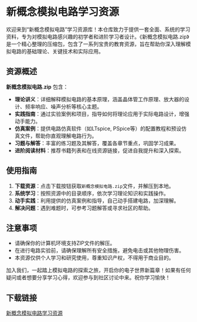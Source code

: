 # 新概念模拟电路学习资源

欢迎来到“新概念模拟电路”学习资源库！本仓库致力于提供一套全面、系统的学习资料，专为对模拟电路感兴趣的初学者和进阶学习者设计。《新概念模拟电路.zip》是一个精心整理的压缩包，包含了一系列宝贵的教育资源，旨在帮助你深入理解模拟电路的基础理论、关键技术和实际应用。

## 资源概述

**新概念模拟电路.zip** 包含：

- **理论讲义**：详细解释模拟电路的基本原理，涵盖晶体管工作原理、放大器的设计、频率响应、噪声分析等核心主题。
- **实践指南**：通过实验案例和项目，指导如何将理论应用于实际电路设计，增强动手能力。
- **仿真案例**：提供电路仿真软件（如LTspice, PSpice等）的配置教程和预设仿真文件，帮助你直观理解电路行为。
- **习题与解答**：丰富的练习题及其解答，覆盖各章节重点，巩固学习成果。
- **进阶阅读材料**：推荐书籍列表和在线资源链接，促进自我提升和深入探索。

## 使用指南

1. **下载资源**：点击下载按钮获取`新概念模拟电路.zip`文件，并解压到本地。
2. **系统学习**：按照资源中的目录顺序，依次学习理论知识和实践操作。
3. **动手实践**：利用提供的仿真案例和指导，自己动手搭建电路，加深理解。
4. **解决问题**：遇到难题时，可参考习题解答或寻求社区的帮助。

## 注意事项

- 请确保你的计算机环境支持ZIP文件的解压。
- 在进行电路实验前，请确保理解所有安全措施，避免电击或其他物理伤害。
- 本资源仅供个人学习和研究使用，尊重知识产权，不得用于商业目的。

加入我们，一起踏上模拟电路的探索之旅，开启你的电子世界新篇章！如果有任何疑问或者想要分享学习心得，欢迎参与到社区讨论中来。祝你学习愉快！

## 下载链接

[新概念模拟电路学习资源](https://pan.quark.cn/s/3488bf66f71a)